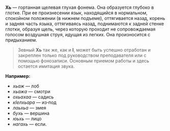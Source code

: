 **Хь** — гортанная щелевая глухая фонема. Она образуется глубоко в глотке. При ее произнесении язык, находящийся в нормальном, спокойном положении (в нижнем подъеме), оттягивается назад, корень и задняя часть языка, оттягиваясь назад, поднимаются к задней стенке глотки, образуя щель, через которую проходит не сопровождаемая голосом воздушная струя, идущая из легких. Она произносится с придыханием.

> Зевный **Хь** так же, как и **I**, может быть успешно отработан и
> закреплен только под руководством преподавателя или с помощью
> фонозаписи. Основным приемом работы и здесь остается имитация звука.

**Например:**

 - *хьаж* — лоб
 - *хьажа* — смотри
 - *охьахаа* — садись
 - *кІелхьара* — из‐под
 - *лаьхьа* — змея
 - *бухь* — вершина
 - *юьхь* — лицо
 - *нагахь* — если.
